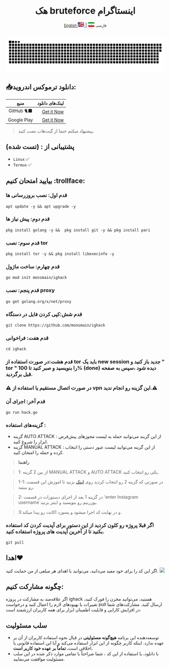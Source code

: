 <div align="center">
    <h1>هک  bruteforce اینستاگرام</h1>
</div>
<div align="center">
    <p>
        <a href="README.md">
            <small>English</small> <img src='images/flag-en.png' alt='English' style='width: 20px;height: 15px;border-radius: 3px;' /> </a> | <img src='images/Flag-iran.png' alt='فارسی' style='width: 20px;height: 15px;border-radius: 3px;' /> <small>فارسی</small>
    </p> <br><img src="https://github.com/monsmain/ighack/blob/main/images/snake.svg" width="1280px">
</div>

## 📥دانلود ترموکس اندروید:

| منبع | لینک‌های دانلود |
|:--------:| -------------:|
| GitHub 🐈‍⬛|[Get it Now](https://github.com/termux/termux-app/releases)|
| Google Play|[Get it Now](https://play.google.com/store/apps/details?id=com.termux)|                    
> پیشنهاد میکنم حتما از گیت‌هاب نصب کنید.
## پشتیبانی از : (تست شده)
- `Linux` ✅
- `Termux` ✅
## بیایید امتحان کنیم :trollface:
### قدم اول: نصب بروزرسانی ها
```
apt update -y && apt upgrade -y
```
### قدم دوم: پیش نیاز ها
```
pkg install golang -y &&  pkg install git -y && pkg install pari
```
### قدم سوم: نصب tor
```
pkg install tor -y && pkg install libexecinfo -y 
```
### قدم چهارم: ساخت ماژول
```
go mod init monsmain/ighack
```
### قدم پنجم: نصب proxy
```
go get golang.org/x/net/proxy
```
### قدم شش:کپی کردن فایل در دستگاه
```
git clone https://github.com/monsmain/ighack
```
### قدم هفت: فراخوانی
```
cd ighack
```
### قدم هشت:در صورت استفاده از tor باید یک new session جدید باز کنید و " tor " را بنویسید و صبر کنید تا 100% (done) دیده شود ،سپس به صفحه قبل برگردید.
### ⚠️ در صورت اتصال مستقیم یا استفاده از vpn  این گزینه رو انجام ندید.⚠️

### قدم آخر: اجرای آن
```
go run hack.go
```
### گزینه‌های استفاده :
- گزینه AUTO ATTACK : از این گزینه می‌توانید حمله به لیست مجوزهای پیش‌فرض ابزار را شروع کنید.
- گزینه MANUAL ATTACK : از این گزینه می‌توانید لیست عبور دستی را انتخاب کرده و حمله را امتحان کنید.

>  **راهنما**                        

>1: از بین 2 گزینه MANUAL ATTACK و AUTO ATTACK یکی رو انتخاب کنید.

>1-1: در صورتی که گزینه 2 رو انتخاب کردید روی [لینک](https://github.com/monsmain/ighack/blob/main/Custom%20Pass/FA.md)
 بزنید تا اموزش این قسمت رو ببینید. 

>2: در گزینه 1 بعد از اجرای دستورات در قسمت 'enter Instagram username`یوزرنیم رو بنویسید و اینتر بزنید.

>3:و در نهایت کد اجرا میشود و پسورد اکانت رو پیدا میکند.
### اگر قبلا پروژه رو کلون کردید از این دستور برای آپدیت کردن کد استفاده بکنید تا از آخرین آپدیت های پروژه استفاده کنید.
```
git pull
```
## اهدا❤️
اگر این کد را برای خود مفید می‌دانید، می‌توانید با اهدای هر مبلغی از من حمایت کنید. 
  <a href="https://monsmain.github.io/index.html#timeline03-1l"><img src="https://img.shields.io/badge/Donate-E5322D?style=for-the-badge&logo=ilovepdf&logoColor=white" /></a>
 

## چگونه مشارکت کنیم:
اگر علاقه‌مند به مشارکت در پروژه ighack هستید، می‌توانید مخزن را فورک کنید، تغییرات یا بهبودهای لازم را اعمال کنید و درخواست pull ارسال کنید. مشارکت‌های شما در افزایش کارایی و قابلیت اطمینان ابزار برای همه کاربران ارزشمند است.

## سلب مسئولیت
* توسعه‌دهنده این برنامه **هیچ‌گونه مسئولیتی** در قبال نحوه استفاده کاربران از آن بر عهده ندارد. اینکه کاربر چگونه از این ابزار استفاده می‌کند و آیا این استفاده قانونی یا اخلاقی است، **تماماً بر عهده خود کاربر است.**
* با دانلود، یا استفاده از این کد ، شما صراحتاً با تمامی موارد ذکر شده در این سلب مسئولیت موافقت می‌نمایید.
